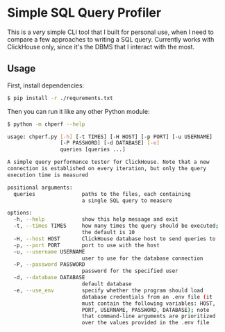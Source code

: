 # Simple SQL Query Profiler
This is a _very_ simple CLI tool that I built for personal use, when I need to compare a few approaches to writing a SQL query. Currently works with ClickHouse only, since it's the DBMS that I interact with the most.

## Usage

First, install dependencies:

```sh
$ pip install -r ./requrements.txt
```

Then you can run it like any other Python module:

```sh
$ python -m chperf --help

usage: chperf.py [-h] [-t TIMES] [-H HOST] [-p PORT] [-u USERNAME]
                 [-P PASSWORD] [-d DATABASE] [-e]
                 queries [queries ...]

A simple query performance tester for ClickHouse. Note that a new
connection is established on every iteration, but only the query
execution time is measured

positional arguments:
  queries               paths to the files, each containing
                        a single SQL query to measure

options:
  -h, --help            show this help message and exit
  -t, --times TIMES     how many times the query should be executed;
                        the default is 10
  -H, --host HOST       ClickHouse database host to send queries to
  -p, --port PORT       port to use with the host
  -u, --username USERNAME
                        user to use for the database connection
  -P, --password PASSWORD
                        password for the specified user
  -d, --database DATABASE
                        default database
  -e, --use_env         specify whether the program should load
                        database credentials from an .env file (it
                        must contain the following variables: HOST,
                        PORT, USERNAME, PASSWORD, DATABASE); note
                        that command-line arguments are prioritized
                        over the values provided in the .env file
```